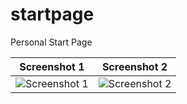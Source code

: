 # startpage
Personal Start Page

| Screenshot 1               | Screenshot 2               |
|----------------------------|----------------------------|
| ![Screenshot 1](https://github.com/user-attachments/assets/a33ed330-fb69-48f3-88b3-69fe804519ea) | ![Screenshot 2](https://github.com/user-attachments/assets/ab0d8a98-a034-40e4-9996-9e4b4bb4828d) |
